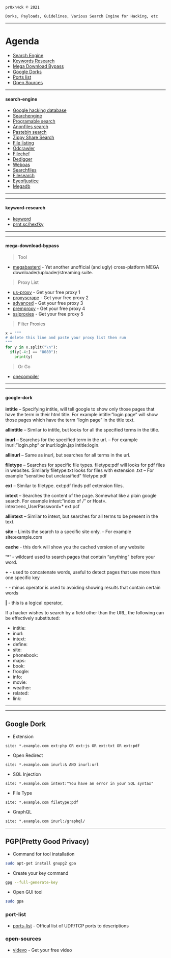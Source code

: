 ```pr0xh4ck © 2021```


```Dorks, Payloads, Guidelines, Various Search Engine for Hacking, etc```

---

# Agenda 
- [Search Engine](#search-engine)
- [Keywords Research](#keyword-research)
- [Mega Download Bypass](#mega-download-bypass)
- [Google Dorks](#google-dork)
- [Ports list](#port-list)
- [Open Sources](#open-sources)










---------------------------------------------------------------------------------------------------------------

#### search-engine
  - [Google hacking database](https://www.exploit-db.com/google-hacking-database)
  - [Searchengine](https://searchengine.party/)
  - [Programable search](https://cse.google.com/cse?cx=957ae734f66a7a3e0#gsc.tab=0)
  - [Anonfiles search](https://cse.google.com/cse?cx=f9e53d19d3e812ef6)
  - [Pastebin search](https://cse.google.com/cse?cx=000977868543400066238:8pmcka2t6qy)
  - [Zippy Share Search](https://zippysharesearch.com/)
  - [File listing](https://filelisting.com/)
  - [Odcrawler](https://odcrawler.xyz/)
  - [Filechef](https://www.filechef.com/)
  - [Dedigger](https://www.dedigger.com/)
  - [Weboas](https://weboas.is/)
  - [Searchfiles](https://searchfiles.de/)
  - [Filesearch](https://www.filesearch.link/)
  - [Eyeofjustice](https://www.eyeofjustice.com/od/)
  - [Megadb](https://megadb.tweakly.net/search)


----
----


#### keyword-research
  - [keyword](https://www.keyword.io/)
  - [prnt.sc/hexfky](https://prnt.sc/hexfky) 


-----
-----


#### mega-download-bypass
> Tool
  - [megabasterd](https://github.com/tonikelope/megabasterd) - Yet another unofficial (and ugly) cross-platform MEGA downloader/uploader/streaming suite. 

> Proxy List
  - [us-proxy](https://us-proxy.org/) - Get your free proxy  1
  - [proxyscrape](https://proxyscrape.com/free-proxy-list) - Get your free proxy 2
  - [advanced](https://advanced.name/freeproxy) - Get your free proxy 3
  - [premproxy](https://premproxy.com/list/) - Get your free proxy 4 
  - [sslproxies](https://www.sslproxies.org/) - Get your free proxy 5 

> Filter Proxies
```python
x = """
# delete this line and paste your proxy list then run
"""
for y in x.split("\n"):
  if(y[-4:] == "8080"):
    print(y)
```

> Or Go 
- [onecompiler](https://onecompiler.com/python/3x9n3a7sd)






----
---


#### google-dork


**intitle** – Specifying intitle, will tell google to show only those pages that have the term in their html title. For example intitle:”login page” will show those pages which have the term “login page” in the title text.

**allintitle** – Similar to intitle, but looks for all the specified terms in the title.

**inurl** – Searches for the specified term in the url. – For example inurl:”login.php” or inurl:login.jsp intitle:login.

**allinurl** – Same as inurl, but searches for all terms in the url.

**filetype** – Searches for specific file types. filetype:pdf will looks for pdf files in websites. Similarly filetype:txt looks for files with extension .txt – For example “sensitive but unclassified” filetype:pdf

**ext** – Similar to filetype. ext:pdf finds pdf extension files.

**intext** – Searches the content of the page. Somewhat like a plain google search. For example intext:”index of /” or Host=*.* intext:enc_UserPassword=* ext:pcf

**allintext** – Similar to intext, but searches for all terms to be present in the text.

**site** – Limits the search to a specific site only. – For example site:example.com

**cache** -  this dork will show you the cached version of any website

**'*'** - wildcard used to search pages that contain “anything” before your word.

**+** - used to concatenate words, useful to detect pages that use more than one specific key

**-** - minus operator is used to avoiding showing results that contain certain words

**|** - this is a logical operator,

If a hacker wishes to search by a field other than the URL, the following can be effectively substituted:

- intitle:
- inurl:
- intext:
- define:
- site:
- phonebook:
- maps:
- book:
- froogle:
- info:
- movie:
- weather:
- related:
- link:





----







----
## Google Dork

- Extension
```text
site: *.example.com ext:php OR ext:js OR ext:txt OR ext:pdf
```

- Open Redirect
```text
site: *.example.com inurl:& AND inurl:url
```

- SQL Injection
```text
site: *.example.com intext:"You have an error in your SQL syntax"
```

- File Type
```text
site: *.example.com filetype:pdf
```

- GraphQL 
```text
site: *.example.com inurl:/graphql/
```



----



## PGP(Pretty Good Privacy)

- Command for tool installation
```bash
sudo apt-get install gnupg2 gpa
```

- Create your key command
```bash
gpg --full-generate-key
```

- Open GUI tool
```bash
sudo gpa
```


### port-list

- [ports-list](https://github.com/maraisr/ports-list) - Offical list of UDP/TCP ports to descriptions




### open-sources

- [videvo](https://www.videvo.net/) - Get your free video 























